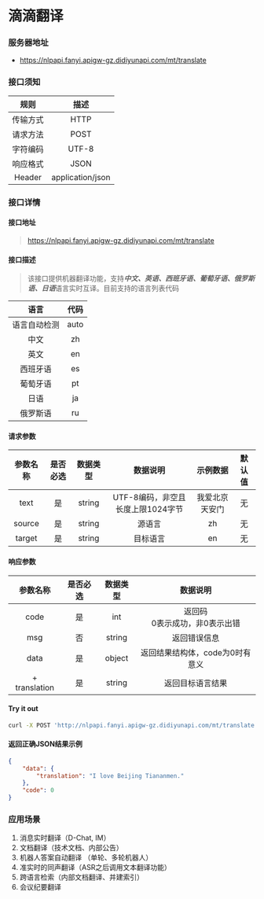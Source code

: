 # 滴滴翻译
### 服务器地址
- https://nlpapi.fanyi.apigw-gz.didiyunapi.com/mt/translate

### 接口须知
| 规则 | 描述 |
| :--: | :--: |
| 传输方式 | HTTP|
| 请求方法 | POST |
| 字符编码 | UTF-8 |
| 响应格式 | JSON |
| Header | application/json |

### 接口详情
#### 接口地址
> https://nlpapi.fanyi.apigw-gz.didiyunapi.com/mt/translate

#### 接口描述
> 该接口提供机器翻译功能，支持***中文、英语、西班牙语、葡萄牙语、俄罗斯语、日语***语言实时互译。目前支持的语言列表代码

| 语言 | 代码 |
| :--: | :--: |
| 语言自动检测 | auto |
| 中文| zh |
| 英文 | en |
| 西班牙语| es |
| 葡萄牙语 | pt |
| 日语 | ja |
| 俄罗斯语 | ru |


#### 请求参数
| 参数名称 | 是否必选 | 数据类型 | 数据说明 | 示例数据 | 默认值 |
| :-----: | :-----: | :-----: | :-----: | :--: | :--: |
| text |是 | string | UTF-8编码，非空且长度上限1024字节 | 我爱北京天安门 | 无 |
| source | 是 | string | 源语言 | zh | 无 |
| target | 是 | string | 目标语言 | en | 无 |

#### 响应参数
| 参数名称 | 是否必选 | 数据类型 | 数据说明 |
| :-----: | :-----: | :-----: | :-----: |
| code | 是 | int | 返回码</br>  0表示成功，非0表示出错 |
| msg | 否 | string | 返回错误信息 |
| data | 是 | object | 返回结果结构体，code为0时有意义 |
| + translation | 是 | string | 返回目标语言结果 |

#### Try it out
```bash
curl -X POST 'http://nlpapi.fanyi.apigw-gz.didiyunapi.com/mt/translate' -H 'Authorization: AppCode 开通服务获取appcode鉴权' -H 'content-type: application/json' -d '{"text":"我爱北京天安门", "source": "zh", "target": "en"}'
```

#### 返回正确JSON结果示例
```json
{
    "data": {
        "translation": "I love Beijing Tiananmen."
    },
    "code": 0
}
```

### 应用场景
1. 消息实时翻译（D-Chat, IM）
2. 文档翻译（技术文档、内部公告）
3. 机器人答案自动翻译 （单轮、多轮机器人）
4. 准实时的同声翻译（ASR之后调用文本翻译功能）
5. 跨语言检索（内部文档翻译、并建索引）
6. 会议纪要翻译
